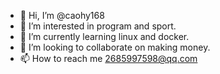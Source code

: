 - 👋 Hi, I’m @caohy168
- 👀 I’m interested in program and sport.
- 🌱 I’m currently learning linux and docker.
- 💞️ I’m looking to collaborate on making money.
- 📫 How to reach me 2685997598@qq.com

<!---
caohy168/caohy168 is a ✨ special ✨ repository because its `README.md` (this file) appears on your GitHub profile.
You can click the Preview link to take a look at your changes.
--->
